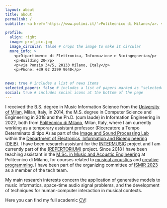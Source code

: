 ```yaml
---
layout: about
title: about
permalink: /
subtitle: <a href='https://www.polimi.it/'>Politecnico di Milano</a>. <a href='http://ispl.deib.polimi.it/'>ISPL</a> via Ponzio 34/5, 20133 Milano, Italy.

profile:
  align: right
  image: prof_pic.jpg
  image_circular: false # crops the image to make it circular
  more_info: >
    <p>Dipartimento di Elettronica, Informazione e Bioingegneria</p>
    <p>Building 20</p>
    <p>via Ponzio 34/5, 20133 Milano, Italy</p>
    <p>Phone: +39 02 2399 9640</p>
    

news: true # includes a list of news items
selected_papers: false # includes a list of papers marked as "selected={true}"
social: true # includes social icons at the bottom of the page
---
```


I received the B.S. degree in Music Information Science from the [University of Milan](https://www.unimi.it/en), Milan, Italy, in 2014, the M.S. degree in Computer Science and Engineering in 2018 and the Ph.D. (cum laude) in Information Engineering in 2022, both from [Politecnico di Milano](https://www.polimi.it/en), Milan, Italy,  where I am currently working as a temporary assistant professor (Ricercatore a Tempo Determinato di tipo A) as part of the [Image and Sound Processing Lab](http://ispl.deib.polimi.it/) within the [Department of Electronics, Information and Bioengineering (DEIB)](https://www.deib.polimi.it/eng/home-page). I have been research assistant for the [INTERMUSIC](http://intermusicproject.eu/) project and I am currently part of the [(REPERTORIUM)](https://repertorium.eu/) project. Since 2018 I have been teaching assistant in the [M.Sc. in Music and Acoustic Engineering](https://www.polimi.it/en/international-prospective-students/laurea-magistrale-programmes-equivalent-to-master-of-science/programme-catalogue/music-and-acoustic-engineering) at Politecnico di Milano, for courses related to [musical acoustics](https://www4.ceda.polimi.it/manifesti/manifesti/controller/ManifestoPublic.do?EVN_DETTAGLIO_RIGA_MANIFESTO=EVENTO&c_insegn=051483&aa=2018&k_cf=225&k_corso_la=474&ac_ins=0&k_indir=Z2M&lang=EN&tipoCorso=ALL_TIPO_CORSO&semestre=1&idItemOfferta=135454&idRiga=225857&codDescr=051483) and [creative programming](https://mae-creative-pc.github.io/). I have been part of the organizing committee of [ISMIR 2023](https://ismir2023.ismir.net) as a member of the tech team. 

My main research interests concern the application of generative models to music informatics, space-time audio signal problems, and the development of techniques for human-computer interaction in musical contexts. 

Here you can find my full academic [CV](/assets/pdf/academic_cv.pdf)!

